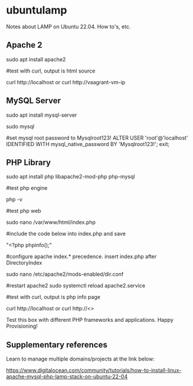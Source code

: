 # ubuntulamp
Notes about LAMP on Ubuntu 22.04. How to's, etc.

## Apache 2
sudo apt install apache2

#test with curl, output is html source

curl http://localhost or curl http://vaagrant-vm-ip

## MySQL Server
  
sudo apt install mysql-server

sudo mysql 

#set mysql root password to Mysqlroot123!
ALTER USER 'root'@'localhost' IDENTIFIED WITH mysql_native_password BY 'Mysqlroot123!';
exit;

## PHP Library

sudo apt install php libapache2-mod-php php-mysql

#test php engine
  
php -v

#test php web
  
sudo nano /var/www/html/index.php

#include the code below into index.php and save
  
"<?php
phpinfo();"

#configure apache index.* precedence. insert index.php after DirectoryIndex

sudo nano /etc/apache2/mods-enabled/dir.conf

#restart apache2
sudo systemctl reload apache2.service

#test with curl, output is php info page

curl http://localhost or curl http://<<machine-ip-address>>

Test this box with different PHP frameworks and applications. Happy Provisioning!

## Supplementary references

Learn to manage multiple domains/projects at the link below:

https://www.digitalocean.com/community/tutorials/how-to-install-linux-apache-mysql-php-lamp-stack-on-ubuntu-22-04
